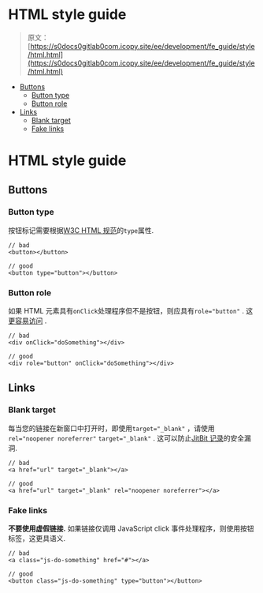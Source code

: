# HTML style guide

> 原文：[https://s0docs0gitlab0com.icopy.site/ee/development/fe_guide/style/html.html](https://s0docs0gitlab0com.icopy.site/ee/development/fe_guide/style/html.html)

*   [Buttons](#buttons)
    *   [Button type](#button-type)
    *   [Button role](#button-role)
*   [Links](#links)
    *   [Blank target](#blank-target)
    *   [Fake links](#fake-links)

# HTML style guide[](#html-style-guide "Permalink")

## Buttons[](#buttons "Permalink")

### Button type[](#button-type "Permalink")

按钮标记需要根据[W3C HTML 规范](https://www.w3.org/TR/2011/WD-html5-20110525/the-button-element.html#dom-button-type)的`type`属性.

```
// bad
<button></button>

// good
<button type="button"></button> 
```

### Button role[](#button-role "Permalink")

如果 HTML 元素具有`onClick`处理程序但不是按钮，则应具有`role="button"` . 这[更容易访问](https://s0developer0mozilla0org.icopy.site/en-US/docs/Web/Accessibility/ARIA/Roles/button_role) .

```
// bad
<div onClick="doSomething"></div>

// good
<div role="button" onClick="doSomething"></div> 
```

## Links[](#links "Permalink")

### Blank target[](#blank-target "Permalink")

每当您的链接在新窗口中打开时，即使用`target="_blank"` ，请使用`rel="noopener noreferrer"` `target="_blank"` . 这可以防止[JitBit 记录](https://www.jitbit.com/alexblog/256-targetblank---the-most-underestimated-vulnerability-ever/)的安全漏洞.

```
// bad
<a href="url" target="_blank"></a>

// good
<a href="url" target="_blank" rel="noopener noreferrer"></a> 
```

### Fake links[](#fake-links "Permalink")

**不要使用虚假链接.** 如果链接仅调用 JavaScript click 事件处理程序，则使用按钮标签，这更具语义.

```
// bad
<a class="js-do-something" href="#"></a>

// good
<button class="js-do-something" type="button"></button> 
```